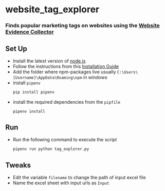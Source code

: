 # website_tag_explorer
### Finds popular marketing tags on websites using the [Website Evidence Collector](https://github.com/EU-EDPS/website-evidence-collector)

## Set Up
- Install the latest version of [node.js](https://nodejs.org) 
- Follow the instructions from this [Installation Guide](https://github.com/EU-EDPS/website-evidence-collector#readme)
- Add the folder where npm-packages live usually `C:\Users\[Username]\AppData\Roaming\npm` in windows
- install `pipenv`
    ```sh
    pip install pipenv
    ```
- install the required dependencies from the `pipfile`
    ```sh
    pipenv install
    ```
## Run
- Run the following command to execute the script
    ```sh
    pipenv run python tag_explorer.py
    ```

## Tweaks
- Edit the variable `filename` to change the path of input excel file
- Name the excel sheet with input urls as `Input`
